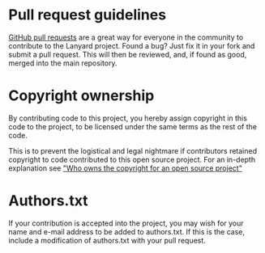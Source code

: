 # Pull request guidelines

[GitHub pull requests](https://help.github.com/articles/using-pull-requests)
are a great way for everyone in the community to contribute to the Lanyard
project. Found a bug? Just fix it in your fork and submit a pull request.
This will then be reviewed, and, if found as good, merged into the main repository.

# Copyright ownership

By contributing code to this project, you hereby assign copyright in 
this code to the project, to be licensed under the same terms as the 
rest of the code.

This is to prevent the logistical and legal nightmare if contributors
retained copyright to code contributed to this open source project.
For an in-depth explanation see ["Who owns the copyright for an open source project"](http://haacked.com/archive/2006/01/26/WhoOwnstheCopyrightforAnOpenSourceProject.aspx)

# Authors.txt

If your contribution is accepted into the project, you may wish for
your name and e-mail address to be added to authors.txt. If this is
the case, include a modification of authors.txt with your pull request.
